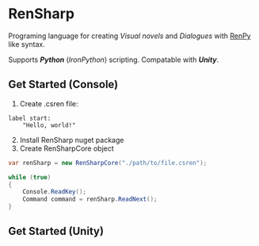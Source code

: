 # RenSharp

Programing language for creating _Visual novels_ and _Dialogues_ with [RenPy](https://github.com/renpy/renpy) like syntax.

Supports **_Python_** (_IronPython_) scripting. Compatable with **_Unity_**.

## Get Started (Console)

1. Create .csren file:
```
label start:
    "Hello, world!"
```
2. Install RenSharp nuget package
3. Create RenSharpCore object
```csharp
var renSharp = new RenSharpCore("./path/to/file.csren");

while (true)
{
    Console.ReadKey();
    Command command = renSharp.ReadNext();
}
```

## Get Started (Unity)